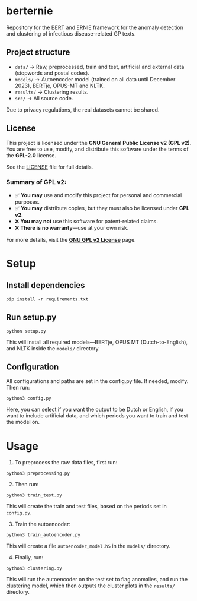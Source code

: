# berternie

Repository for the BERT and ERNIE framework for the anomaly detection and clustering of infectious disease-related GP texts.

## Project structure
- `data/` → Raw, preprocessed, train and test, artificial and external data (stopwords and postal codes).
- `models/` → Autoencoder model (trained on all data until December 2023), BERTje, OPUS-MT and NLTK.
- `results/` → Clustering results.
- `src/` → All source code.

Due to privacy regulations, the real datasets cannot be shared.

## License

This project is licensed under the **GNU General Public License v2 (GPL v2)**.  
You are free to use, modify, and distribute this software under the terms of the **GPL-2.0** license.

See the [LICENSE](./LICENSE) file for full details.

### Summary of GPL v2:
- ✅ **You may** use and modify this project for personal and commercial purposes.
- ✅ **You may** distribute copies, but they must also be licensed under **GPL v2**.
- ❌ **You may not** use this software for patent-related claims.
- ❌ **There is no warranty**—use at your own risk.

For more details, visit the **[GNU GPL v2 License](https://www.gnu.org/licenses/old-licenses/gpl-2.0.html)** page.

# Setup

## Install dependencies

```pip install -r requirements.txt```

## Run setup.py

```python setup.py```

This will install all required models—BERTje, OPUS MT (Dutch-to-English), and NLTK inside the `models/` directory.

## Configuration

All configurations and paths are set in the config.py file. If needed, modify. Then run:

```python3 config.py```

Here, you can select if you want the output to be Dutch or English, if you want to include artificial data, and which periods you want to train and test the model on.

# Usage

1. To preprocess the raw data files, first run:

```python3 preprocessing.py```

2. Then run:

```python3 train_test.py```

This will create the train and test files, based on the periods set in `config.py`.

3. Train the autoencoder:

```python3 train_autoencoder.py```

This will create a file `autoencoder_model.h5` in the `models/` directory.

4. Finally, run:

```python3 clustering.py```

This will run the autoencoder on the test set to flag anomalies, and run the clustering model, which then outputs the cluster plots in the `results/` directory.



